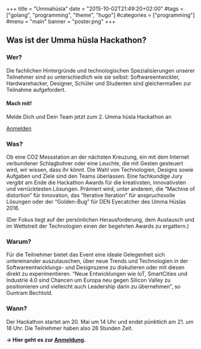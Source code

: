 +++
title = "Ummahüsla"
date = "2015-10-02T21:49:20+02:00"
#tags = ["golang", "programming", "theme", "hugo"]
#categories = ["programming"]
#menu = "main"
banner = "poster.png"
+++

## Was ist der Umma hüsla Hackathon?

### Wer?

Die fachlichen Hintergründe und technologischen Spezialisierungen unserer Teilnehmer sind so unterschiedlich wie sie selbst: Softwareentwickler, Hardwarehacker, Designer, Schüler und Studenten sind gleichermaßen zur Teilnahme aufgefordert.

<div class="card card-block infobox">
	<h4 class="card-title">Mach mit!</h4>
	<p class="card-text">Melde Dich und Dein Team jetzt zum 2. Umma hüsla Hackathon an</p>
	<a href="https://docs.google.com/forms/d/1fHFZq0xMxaysTaisRNxZiyUV6mY7rCAv2DbH6k1WIEM/viewform" class="btn btn-primary" target="new">Anmelden</a>
</div>

### Was?

Ob eine CO2 Messstation an der nächsten Kreuzung, ein mit dem Internet verbundener Schlagbohrer oder eine Leuchte, die mit Gesten gesteuert wird, wir wissen, dass ihr könnt. Die Wahl von Technologien, Designs sowie Aufgaben und Ziele sind den Teams überlassen. Eine fachkundige Jury vergibt am Ende die Hackathon Awards für die kreativsten, innovativsten und verrücktesten Lösungen. Prämiert wird, unter anderem, die “Machine of distortion” für Innovation, das “Iterative Iteration” für anspruchsvolle Lösungen oder der “Golden-Bug” für DEN Eyecatcher des Umma Hüslas 2016. 

(Der Fokus liegt auf der persönlichen Herausforderung, dem Austausch und im Wettstreit der Technologien einen der begehrten Awards zu ergattern.)

### Warum?

Für die Teilnehmer bietet das Event eine ideale Gelegenheit sich untereinander auszutauschen, über neue Trends und Technologien in der Softwareentwicklungs- und Designszene zu diskutieren oder mit diesen direkt zu experimentieren. “Neue Entwicklungen wie IoT, SmartCities und Industrie 4.0 sind Chancen um Europa neu gegen Silicon Valley zu positionieren und vielleicht auch Leadership darin zu übernehmen”, so Guntram Bechtold.

### Wann?

Der Hackathon startet am 20. Mai um 14 Uhr und endet pünktlich am 21. um 18 Uhr. Die Teilnehmer haben also 28 Stunden Zeit.

**&rarr; Hier geht es zur <a href="https://docs.google.com/forms/d/1fHFZq0xMxaysTaisRNxZiyUV6mY7rCAv2DbH6k1WIEM/viewform" target="new">Anmeldung</a>.**